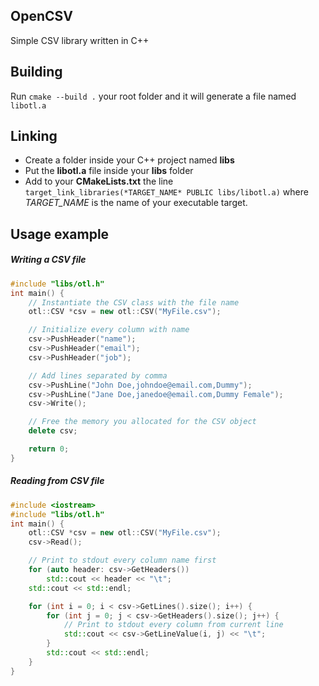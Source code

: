 ## OpenCSV
Simple CSV library written in C++
## Building
Run `cmake --build .` your root folder and it will generate a file named `libotl.a`

## Linking
- Create a folder inside your C++ project named **libs**
- Put the **libotl.a** file inside your **libs** folder
- Add to your **CMakeLists.txt** the line `target_link_libraries(*TARGET_NAME* PUBLIC libs/libotl.a)` where *TARGET_NAME* is the name of your executable target.

## Usage example

##### Writing a CSV file
```cpp
#include "libs/otl.h"
int main() {
	// Instantiate the CSV class with the file name
	otl::CSV *csv = new otl::CSV("MyFile.csv");

	// Initialize every column with name
	csv->PushHeader("name");
	csv->PushHeader("email");
	csv->PushHeader("job");

	// Add lines separated by comma
	csv->PushLine("John Doe,johndoe@email.com,Dummy");
	csv->PushLine("Jane Doe,janedoe@email.com,Dummy Female");
	csv->Write();

	// Free the memory you allocated for the CSV object
	delete csv;

	return 0;
}
```

##### Reading from CSV file

```cpp
#include <iostream>
#include "libs/otl.h"
int main() {
	otl::CSV *csv = new otl::CSV("MyFile.csv");
	csv->Read();

	// Print to stdout every column name first
	for (auto header: csv->GetHeaders())
		std::cout << header << "\t";
	std::cout << std::endl;

	for (int i = 0; i < csv->GetLines().size(); i++) {
		for (int j = 0; j < csv->GetHeaders().size(); j++) {
			// Print to stdout every column from current line
			std::cout << csv->GetLineValue(i, j) << "\t";
		}
		std::cout << std::endl;
	}
}
```
